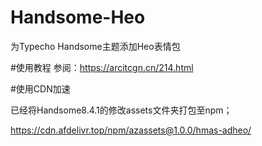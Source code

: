 # Handsome-Heo
为Typecho Handsome主题添加Heo表情包

#使用教程
参阅：https://arcitcgn.cn/214.html

#使用CDN加速

已经将Handsome8.4.1的修改assets文件夹打包至npm；

https://cdn.afdelivr.top/npm/azassets@1.0.0/hmas-adheo/
